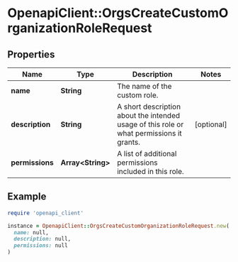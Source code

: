 # OpenapiClient::OrgsCreateCustomOrganizationRoleRequest

## Properties

| Name | Type | Description | Notes |
| ---- | ---- | ----------- | ----- |
| **name** | **String** | The name of the custom role. |  |
| **description** | **String** | A short description about the intended usage of this role or what permissions it grants. | [optional] |
| **permissions** | **Array&lt;String&gt;** | A list of additional permissions included in this role. |  |

## Example

```ruby
require 'openapi_client'

instance = OpenapiClient::OrgsCreateCustomOrganizationRoleRequest.new(
  name: null,
  description: null,
  permissions: null
)
```

